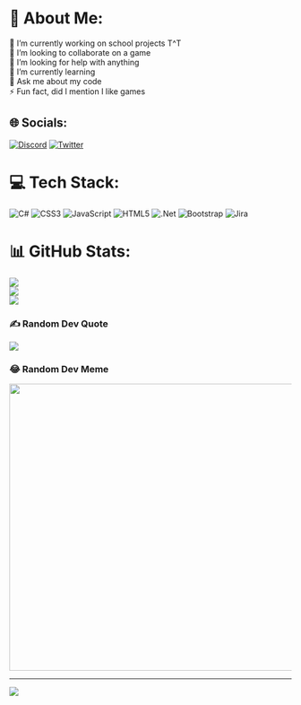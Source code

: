 # 💫 About Me:
🔭 I’m currently working on school projects T^T<br>👯 I’m looking to collaborate on a game<br>🤝 I’m looking for help with anything<br>🌱 I’m currently learning<br>💬 Ask me about my code<br>⚡ Fun fact, did I mention I like games


## 🌐 Socials:
[![Discord](https://img.shields.io/badge/Discord-%237289DA.svg?logo=discord&logoColor=white)](https://discord.gg/WkStUWFmWa)  [![Twitter](https://img.shields.io/badge/Twitter-%231DA1F2.svg?logo=Twitter&logoColor=white)](https://twitter.com/difdafuq) 

# 💻 Tech Stack:
![C#](https://img.shields.io/badge/c%23-%23239120.svg?style=for-the-badge&logo=c-sharp&logoColor=white) ![CSS3](https://img.shields.io/badge/css3-%231572B6.svg?style=for-the-badge&logo=css3&logoColor=white) ![JavaScript](https://img.shields.io/badge/javascript-%23323330.svg?style=for-the-badge&logo=javascript&logoColor=%23F7DF1E) ![HTML5](https://img.shields.io/badge/html5-%23E34F26.svg?style=for-the-badge&logo=html5&logoColor=white) ![.Net](https://img.shields.io/badge/.NET-5C2D91?style=for-the-badge&logo=.net&logoColor=white) ![Bootstrap](https://img.shields.io/badge/bootstrap-%23563D7C.svg?style=for-the-badge&logo=bootstrap&logoColor=white) ![Jira](https://img.shields.io/badge/jira-%230A0FFF.svg?style=for-the-badge&logo=jira&logoColor=white)
# 📊 GitHub Stats:
![](https://github-readme-stats.vercel.app/api?username=eDifdaf&theme=radical&hide_border=false&include_all_commits=true&count_private=true)<br/>
![](https://github-readme-streak-stats.herokuapp.com/?user=eDifdaf&theme=radical&hide_border=false)<br/>
![](https://github-readme-stats.vercel.app/api/top-langs/?username=eDifdaf&theme=radical&hide_border=false&include_all_commits=true&count_private=true&layout=compact)

### ✍️ Random Dev Quote
![](https://quotes-github-readme.vercel.app/api?type=vetical&theme=radical)

### 😂 Random Dev Meme
<img src="https://random-memer.herokuapp.com/" width="512px"/>

---
[![](https://visitcount.itsvg.in/api?id=eDifdaf&icon=2&color=7)](https://visitcount.itsvg.in)
